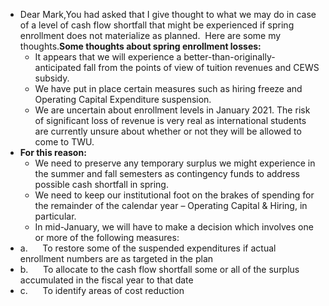 - Dear Mark,You had asked that I give thought to what we may do in case of a level of cash flow shortfall that might be experienced if spring enrollment does not materialize as planned.  Here are some my thoughts.**Some thoughts about spring enrollment losses:**
    - It appears that we will experience a better-than-originally-anticipated fall from the points of view of tuition revenues and CEWS subsidy.
    - We have put in place certain measures such as hiring freeze and Operating Capital Expenditure suspension.
    - We are uncertain about enrollment levels in January 2021. The risk of significant loss of revenue is very real as international students are currently unsure about whether or not they will be allowed to come to TWU.
- **For this reason:**
    - We need to preserve any temporary surplus we might experience in the summer and fall semesters as contingency funds to address possible cash shortfall in spring.
    - We need to keep our institutional foot on the brakes of spending for the remainder of the calendar year – Operating Capital & Hiring, in particular.
    - In mid-January, we will have to make a decision which involves one or more of the following measures:
- a.      To restore some of the suspended expenditures if actual enrollment numbers are as targeted in the plan
- b.      To allocate to the cash flow shortfall some or all of the surplus accumulated in the fiscal year to that date
- c.      To identify areas of cost reduction
